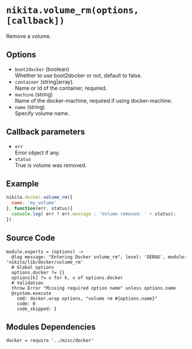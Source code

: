 
# `nikita.volume_rm(options, [callback])`

Remove a volume. 

## Options

* `boot2docker` (boolean)   
  Whether to use boot2docker or not, default to false.
* `container` (string|array).   
  Name or Id of the container, required.   
* `machine` (string)   
  Name of the docker-machine, required if using docker-machine.
* `name` (string)   
  Specify volume name.

## Callback parameters

* `err`   
  Error object if any.
* `status`   
  True is volume was removed.

## Example

```javascript
nikita.docker.volume_rm({
  name: 'my_volume'
}, function(err, status){
  console.log( err ? err.message : 'Volume removed: ' + status);
})
```

## Source Code

    module.exports = (options) ->
      @log message: "Entering Docker volume_rm", level: 'DEBUG', module: 'nikita/lib/docker/volume_rm'
      # Global options
      options.docker ?= {}
      options[k] ?= v for k, v of options.docker
      # Validation
      throw Error "Missing required option name" unless options.name
      @system.execute
        cmd: docker.wrap options, "volume rm #{options.name}"
        code: 0
        code_skipped: 1

## Modules Dependencies

    docker = require '../misc/docker'

